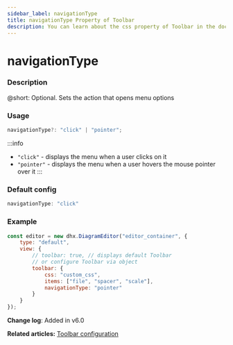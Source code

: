 ```yaml
---
sidebar_label: navigationType
title: navigationType Property of Toolbar
description: You can learn about the css property of Toolbar in the documentation of the DHTMLX JavaScript Diagram library. Browse developer guides and API reference, try out code examples and live demos, and download a free 30-day evaluation version of DHTMLX Diagram.
---
```


# navigationType

### Description

@short: Optional. Sets the action that opens menu options

### Usage

~~~jsx
navigationType?: "click" | "pointer";
~~~

:::info
- `"click"` - displays the menu when a user clicks on it
- `"pointer"` - displays the menu when a user hovers the mouse pointer over it
:::

### Default config

~~~jsx
navigationType: "click"
~~~

### Example

~~~jsx {9}
const editor = new dhx.DiagramEditor("editor_container", {
    type: "default",
    view: {
        // toolbar: true, // displays default Toolbar
        // or configure Toolbar via object
        toolbar: {
            css: "custom_css",
            items: ["file", "spacer", "scale"],
            navigationType: "pointer"
        }
    }
});
~~~

**Change log**: Added in v6.0

**Related articles:**  [Toolbar configuration](guides/diagram_editor/toolbar.md)
